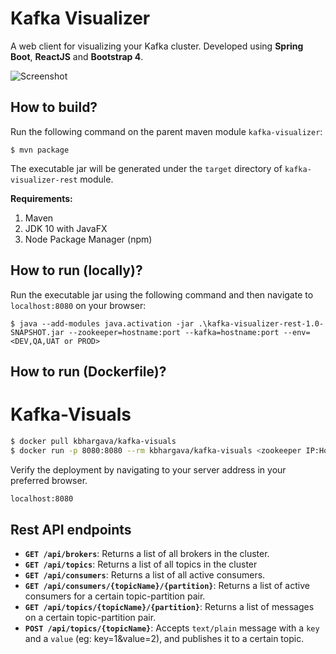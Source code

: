 # Kafka Visualizer

A web client for visualizing your Kafka cluster. Developed using **Spring Boot**, **ReactJS** and **Bootstrap 4**.

![Screenshot](https://github.com/enthusiast94/kafka-visualizer/blob/master/screenshot_1.png)

## How to build?

Run the following command on the parent maven module `kafka-visualizer`:

`$ mvn package`

The executable jar will be generated under the `target` directory of `kafka-visualizer-rest` module.

**Requirements:**

1.  Maven
2.  JDK 10 with JavaFX
3.  Node Package Manager (npm)

## How to run (locally)?

Run the executable jar using the following command and then navigate to `localhost:8080` on your browser:

`$ java --add-modules java.activation -jar .\kafka-visualizer-rest-1.0-SNAPSHOT.jar --zookeeper=hostname:port --kafka=hostname:port --env=<DEV,QA,UAT or PROD>`

## How to run (Dockerfile)?

# Kafka-Visuals

```sh
$ docker pull kbhargava/kafka-visuals
$ docker run -p 8080:8080 --rm kbhargava/kafka-visuals <zookeeper IP:Host> <kafka IP:host> <DEV, PROD, UAT, QA>
```

Verify the deployment by navigating to your server address in your preferred browser.

```sh
localhost:8080
```

## Rest API endpoints

- **`GET /api/brokers`**: Returns a list of all brokers in the cluster.
- **`GET /api/topics`**: Returns a list of all topics in the cluster
- **`GET /api/consumers`**: Returns a list of all active consumers.
- **`GET /api/consumers/{topicName}/{partition}`**: Returns a list of active consumers for a certain topic-partition pair.
- **`GET /api/topics/{topicName}/{partition}`**: Returns a list of messages on a certain topic-partition pair.
- **`POST /api/topics/{topicName}`**: Accepts `text/plain` message with a `key` and a `value` (eg: key=1&value=2), and publishes it to a certain topic.
